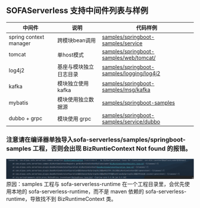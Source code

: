 ## SOFAServerless 支持中间件列表与样例


| 中间件                    | 说明           | 代码样例                                                                                                                                           |
|------------------------|--------------|------------------------------------------------------------------------------------------------------------------------------------------------|
| spring context manager | 跨模块bean调用    | [samples/springboot-samples/service](https://github.com/sofastack/sofa-serverless/tree/master/samples/springboot-samples/service)              |  
| tomcat                 | 单host模式      | [samples/springboot-samples/web/tomcat/](https://github.com/sofastack-guides/springboot-samples/tree/master/samples/web/tomcat)                | 
| log4j2                 | 基座与模块独立日志目录  | [samples/springboot-samples/logging/log4j2](https://github.com/sofastack/sofa-serverless/tree/master/samples/springboot-samples/logging/log4j2) |
| kafka                  | 模块独立使用 kafka | [samples/springboot-samples/msg/kafka](https://github.com/sofastack/sofa-serverless/tree/master/samples/springboot-samples/msg/kafka/)         |
| mybatis                | 模块使用独立数据源    | [samples/springboot-samples](https://github.com/sofastack/sofa-serverless/tree/master/samples/springboot-samples/db/mybatis)   |
| dubbo + grpc           | 模块使用 grpc    | [samples/springboot-samples/service/dubbo](https://github.com/sofastack/sofa-serverless/tree/master/samples/dubbo-samples/rpc/grpc)|

### 注意请在编译器单独导入sofa-serverless/samples/springboot-samples 工程，否则会出现 BizRuntieContext Not found 的报错。
![biz runtime context not found](bizruntimecontext_not_found.png)
原因：samples 工程与 sofa-serverless-runtime 在一个工程目录里，会优先使用本地的 sofa-serverless-runtime，而不是 maven 依赖的 sofa-serverless-runtime，导致找不到 BizRuntimeContext 类。